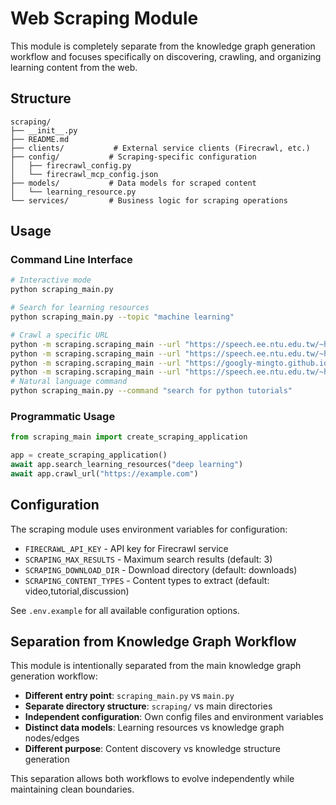 # Web Scraping Module

This module is completely separate from the knowledge graph generation workflow and focuses specifically on discovering, crawling, and organizing learning content from the web.

## Structure

```
scraping/
├── __init__.py
├── README.md
├── clients/           # External service clients (Firecrawl, etc.)
├── config/           # Scraping-specific configuration
│   ├── firecrawl_config.py
│   └── firecrawl_mcp_config.json
├── models/           # Data models for scraped content
│   └── learning_resource.py
└── services/         # Business logic for scraping operations
```

## Usage

### Command Line Interface

```bash
# Interactive mode
python scraping_main.py

# Search for learning resources
python scraping_main.py --topic "machine learning"

# Crawl a specific URL
python -m scraping.scraping_main --url "https://speech.ee.ntu.edu.tw/~hylee/ml/2025-spring.php"
python -m scraping.scraping_main --url "https://speech.ee.ntu.edu.tw/~hylee/mlds/2018-spring.php"
python -m scraping.scraping_main --url "https://googly-mingto.github.io/LA_2022_fall/2022-fall.html"
python -m scraping.scraping_main --url "https://speech.ee.ntu.edu.tw/~hylee/genai/2024-spring.php"
# Natural language command
python scraping_main.py --command "search for python tutorials"
```

### Programmatic Usage

```python
from scraping_main import create_scraping_application

app = create_scraping_application()
await app.search_learning_resources("deep learning")
await app.crawl_url("https://example.com")
```

## Configuration

The scraping module uses environment variables for configuration:

- `FIRECRAWL_API_KEY` - API key for Firecrawl service
- `SCRAPING_MAX_RESULTS` - Maximum search results (default: 3)
- `SCRAPING_DOWNLOAD_DIR` - Download directory (default: downloads)
- `SCRAPING_CONTENT_TYPES` - Content types to extract (default: video,tutorial,discussion)

See `.env.example` for all available configuration options.

## Separation from Knowledge Graph Workflow

This module is intentionally separated from the main knowledge graph generation workflow:

- **Different entry point**: `scraping_main.py` vs `main.py`
- **Separate directory structure**: `scraping/` vs main directories
- **Independent configuration**: Own config files and environment variables
- **Distinct data models**: Learning resources vs knowledge graph nodes/edges
- **Different purpose**: Content discovery vs knowledge structure generation

This separation allows both workflows to evolve independently while maintaining clean boundaries.